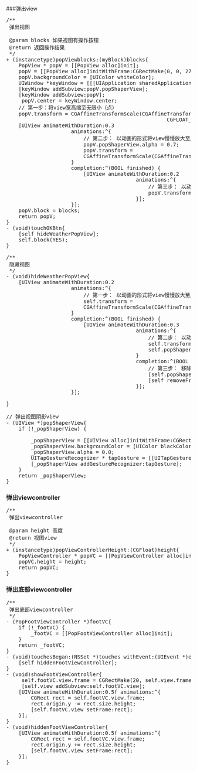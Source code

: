 ###弹出view

<pre>
/**
 弹出视图

 @param blocks 如果视图有操作按钮
 @return 返回操作结果 
 */
+ (instancetype)popViewblocks:(myBlock)blocks{
    PopView * popV = [[PopView alloc]init];
    popV = [[PopView alloc]initWithFrame:CGRectMake(0, 0, 275, 246)];
    popV.backgroundColor = [UIColor whiteColor];
    UIWindow *keyWindow = [[[UIApplication sharedApplication] delegate] window];
    [keyWindow addSubview:popV.popShaperView];
    [keyWindow addSubview:popV];
     popV.center = keyWindow.center;
    // 第一步：将view宽高缩至无限小（点）
    popV.transform = CGAffineTransformScale(CGAffineTransformIdentity,
                                                    CGFLOAT_MIN, CGFLOAT_MIN);
    [UIView animateWithDuration:0.3
                     animations:^{
                         // 第二步： 以动画的形式将view慢慢放大至原始大小的1.2倍
                         popV.popShaperView.alpha = 0.7;
                         popV.transform =
                         CGAffineTransformScale(CGAffineTransformIdentity, 1.2, 1.2);
                     }
                     completion:^(BOOL finished) {
                         [UIView animateWithDuration:0.2
                                          animations:^{
                                              // 第三步： 以动画的形式将view恢复至原始大小
                                              popV.transform = CGAffineTransformIdentity;
                                          }];
                     }];
    popV.block = blocks;
    return popV;
}
- (void)touchOKBtn{
    [self hideWeatherPopView];
    self.block(YES);
}

/**
 隐藏视图
 */
- (void)hideWeatherPopView{
    [UIView animateWithDuration:0.2
                     animations:^{
                         // 第一步： 以动画的形式将view慢慢放大至原始大小的1.2倍
                         self.transform =
                         CGAffineTransformScale(CGAffineTransformIdentity, 1.2, 1.2);
                     }
                     completion:^(BOOL finished) {
                         [UIView animateWithDuration:0.3
                                          animations:^{
                                              // 第二步： 以动画的形式将view缩小至原来的1/1000分之1倍
                                              self.transform = CGAffineTransformScale(CGAffineTransformIdentity, 0.001, 0.001);
                                              self.popShaperView.alpha = 0.0;
                                          }
                                          completion:^(BOOL finished) {
                                              // 第三步： 移除
                                              [self.popShaperView removeFromSuperview];
                                              [self removeFromSuperview];
                                          }];
                     }];
    
}

// 弹出视图阴影view
- (UIView *)popShaperView{
    if (!_popShaperView) {
        
        _popShaperView = [[UIView alloc]initWithFrame:CGRectMake(0, 0, [UIScreen mainScreen].bounds.size.width, [UIScreen mainScreen].bounds.size.height)];
        _popShaperView.backgroundColor = [UIColor blackColor];
        _popShaperView.alpha = 0.0;
        UITapGestureRecognizer * tapGesture = [[UITapGestureRecognizer alloc]initWithTarget:self action:@selector(hideWeatherPopView)];
        [_popShaperView addGestureRecognizer:tapGesture];
    }
    return _popShaperView;
}
</pre>

### 弹出viewcontroller
<pre>
/**
 弹出viewcontroller

 @param height 高度
 @return 视图view
 */
+ (instancetype)popViewControllerHeight:(CGFloat)height{
    PopViewController * popVC = [[PopViewController alloc]init];
    popVC.height = height;
    return popVC;
}
</pre>

### 弹出底部viewcontroller
<pre>
/**
 弹出底部viewcontroller
 */
- (PopFootViewController *)footVC{
    if (!_footVC) {
        _footVC = [[PopFootViewController alloc]init];
    }
    return _footVC;
}
- (void)touchesBegan:(NSSet<UITouch *> *)touches withEvent:(UIEvent *)event{
    [self hiddenFootViewController];
}
- (void)showFootViewController{
     self.footVC.view.frame = CGRectMake(20, self.view.frame.size.height , self.view.frame.size.width - 40 , 160);
     [self.view addSubview:self.footVC.view];
    [UIView animateWithDuration:0.5f animations:^{
        CGRect rect = self.footVC.view.frame;
        rect.origin.y -= rect.size.height;
        [self.footVC.view setFrame:rect];
    }];
}
- (void)hiddenFootViewController{
    [UIView animateWithDuration:0.5f animations:^{
        CGRect rect = self.footVC.view.frame;
        rect.origin.y += rect.size.height;
        [self.footVC.view setFrame:rect];
    }];
}
</pre>